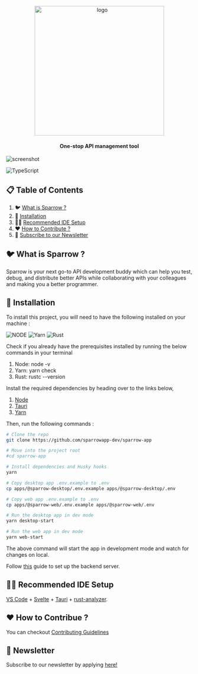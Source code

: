 <p align="center">
    <a href="https://sparrowapp.dev">
    <img src="https://sparrowassets.blob.core.windows.net/publicassest/sparrow-logo.png" width="350" alt="logo"/>
    </a>
	<h4 align="center">One-stop API management tool </h4>
</p>

![screenshot](https://sparrowassets.blob.core.windows.net/publicassest/Sparrow-Dashboard-Readme.png)

![TypeScript](https://img.shields.io/badge/-TypeScript-black?style=for-the-badge&logoColor=white&logo=typescript&color=2F73BF)
<!-- ![Nest](https://img.shields.io/badge/-NestJs-black?style=for-the-badge&logo=nestjs&color=E0234D)
![Mongoose](https://img.shields.io/badge/-MongoDB-black?style=for-the-badge&logoColor=white&logo=mongodb&color=127237)
![Rust](https://img.shields.io/badge/-Rust-black?style=for-the-badge&logoColor=white&logo=rust&color=000000)
![Tauri](https://img.shields.io/badge/Tauri-FFC131?style=for-the-badge&logo=Tauri&logoColor=white)
![Svelte](https://img.shields.io/badge/Svelte-4A4A55?style=for-the-badge&logo=svelte&logoColor=FF3E00)
![Vite](https://img.shields.io/badge/Vite-B73BFE?style=for-the-badge&logo=vite&logoColor=FFD62E)\
[![Quality Gate Status](https://sonar.techdomeaks.com/api/project_badges/measure?project=sparrow&metric=alert_status&token=sqb_aaefedc197c76ac808596f3e44d5e8d5b06ed348)](https://sonar.techdomeaks.com/dashboard?id=sparrow) -->

## 📋 Table of Contents

1. 🐦 [What is Sparrow ?](#what-is-sparrow)
2. 🔨 [Installation](#installation)
3. 👨‍💻 [Recommended IDE Setup](#recommended-ide-setup)
4. ❤️ [How to Contribute ?](#contributors)
5. 📨 [Subscribe to our Newsletter](#subscribe-to-our-newsletter)

## <a name="what-is-sparrow">🐦 What is Sparrow ?</a>

Sparrow is your next go-to API development buddy which can help you test, debug, and distribute better APIs while collaborating with your colleagues and making you a better programmer.

## <a name="installation">🔨 Installation</a>

To install this project, you will need to have the following installed on your machine :

![NODE](https://img.shields.io/badge/-Node.js-black?style=for-the-badge&logoColor=white&logo=nodedotjs&color=339933)
![Yarn](https://img.shields.io/badge/-Yarn-black?style=for-the-badge&logoColor=white&logo=yarn&color=2C8EBB)
![Rust](https://img.shields.io/badge/-Rust-black?style=for-the-badge&logoColor=white&logo=rust&color=000000)

Check if you already have the prerequisites installed by running the below commands in your terminal

1. Node: node -v
2. Yarn: yarn check
3. Rust: rustc --version

Install the required dependencies by heading over to the links below,

1. [Node](https://nodejs.org/en)
2. [Tauri](https://tauri.app/v1/guides/getting-started/prerequisites)
3. [Yarn](https://classic.yarnpkg.com/lang/en/docs/install)

Then, run the following commands :

```bash
# Clone the repo
git clone https://github.com/sparrowapp-dev/sparrow-app

# Move into the project root
#cd sparrow-app

# Install dependencies and Husky hooks
yarn

# Copy desktop app .env.example to .env
cp apps/@sparrow-desktop/.env.example apps/@sparrow-desktop/.env

# Copy web app .env.example to .env
cp apps/@sparrow-web/.env.example apps/@sparrow-web/.env

# Run the desktop app in dev mode
yarn desktop-start

# Run the web app in dev mode
yarn web-start
```

The above command will start the app in development mode and watch for changes on local.

Follow [this](https://github.com/sparrowapp-dev/sparrow-api/blob/main/README.md) guide to set up the backend server.

## <a name="recommended-ide-setup">👨‍💻 Recommended IDE Setup</a>

[VS Code](https://code.visualstudio.com/) + [Svelte](https://marketplace.visualstudio.com/items?itemName=svelte.svelte-vscode) + [Tauri](https://marketplace.visualstudio.com/items?itemName=tauri-apps.tauri-vscode) + [rust-analyzer](https://marketplace.visualstudio.com/items?itemName=rust-lang.rust-analyzer).

## <a name="contributors">❤️ How to Contribue ?</a>

You can checkout [Contributing Guidelines](./docs/CONTRIBUTING.md)

## <a name="subscribe-to-our-newsletter">📨 Newsletter</a>

Subscribe to our newsletter by applying [here!](https://sparrows-newsletter.beehiiv.com/subscribe)
